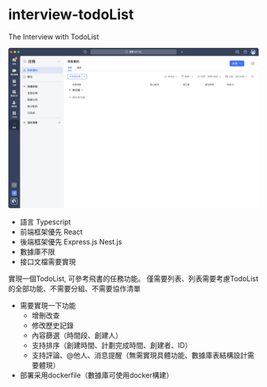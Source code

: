# interview-todoList
The Interview with TodoList

![](./WX20230319-183919@2x.png)

- 語言 Typescript
- 前端框架優先 React
- 後端框架優先 Express.js Nest.js
- 數據庫不限
- 接口文檔需要實現

實現一個TodoList, 可參考飛書的任務功能。
僅需要列表、列表需要考慮TodoList的全部功能、不需要分組、不需要協作清單
- 需要實現一下功能
  - 增刪改查
  - 修改歷史記錄
  - 內容篩選（時間段、創建人）
  - 支持排序（創建時間、計劃完成時間、創建者、ID）
  - 支持評論、@他人、消息提醒（無需實現具體功能、數據庫表結構設計需要體現）
- 部署采用dockerfile（數據庫可使用docker構建）